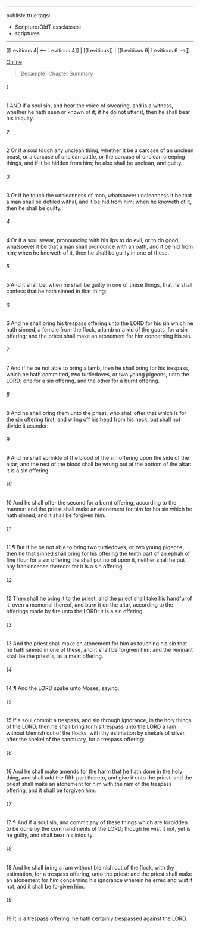 

---
publish: true
tags:
  - Scripture/OldT
cssclasses:
  - scriptures
---
[[Leviticus 4| <-- Leviticus 4]] | [[Leviticus]] | [[Leviticus 6| Leviticus 6 -->]]

[Online](https://churchofjesuschrist.org/study/scriptures/ot/lev/5?lang=eng)

>[!example] Chapter Summary
>
###### 1
1 AND if a soul sin, and hear the voice of swearing, and is a witness, whether he hath seen or known of it; if he do not utter it, then he shall bear his iniquity.
###### 2
2 Or if a soul touch any unclean thing, whether it be a carcase of an unclean beast, or a carcase of unclean cattle, or the carcase of unclean creeping things, and if it be hidden from him; he also shall be unclean, and guilty.
###### 3
3 Or if he touch the uncleanness of man, whatsoever uncleanness it be that a man shall be defiled withal, and it be hid from him; when he knoweth of it, then he shall be guilty.
###### 4
4 Or if a soul swear, pronouncing with his lips to do evil, or to do good, whatsoever it be that a man shall pronounce with an oath, and it be hid from him; when he knoweth of it, then he shall be guilty in one of these.
###### 5
5 And it shall be, when he shall be guilty in one of these things, that he shall confess that he hath sinned in that thing:
###### 6
6 And he shall bring his trespass offering unto the LORD for his sin which he hath sinned, a female from the flock, a lamb or a kid of the goats, for a sin offering; and the priest shall make an atonement for him concerning his sin.
###### 7
7 And if he be not able to bring a lamb, then he shall bring for his trespass, which he hath committed, two turtledoves, or two young pigeons, unto the LORD; one for a sin offering, and the other for a burnt offering.
###### 8
8 And he shall bring them unto the priest, who shall offer that which is for the sin offering first, and wring off his head from his neck, but shall not divide it asunder:
###### 9
9 And he shall sprinkle of the blood of the sin offering upon the side of the altar; and the rest of the blood shall be wrung out at the bottom of the altar: it is a sin offering.
###### 10
10 And he shall offer the second for a burnt offering, according to the manner: and the priest shall make an atonement for him for his sin which he hath sinned, and it shall be forgiven him.
###### 11
11 ¶ But if he be not able to bring two turtledoves, or two young pigeons, then he that sinned shall bring for his offering the tenth part of an ephah of fine flour for a sin offering; he shall put no oil upon it, neither shall he put any frankincense thereon: for it is a sin offering.
###### 12
12 Then shall he bring it to the priest, and the priest shall take his handful of it, even a memorial thereof, and burn it on the altar, according to the offerings made by fire unto the LORD: it is a sin offering.
###### 13
13 And the priest shall make an atonement for him as touching his sin that he hath sinned in one of these, and it shall be forgiven him: and the remnant shall be the priest's, as a meat offering.
###### 14
14 ¶ And the LORD spake unto Moses, saying,
###### 15
15 If a soul commit a trespass, and sin through ignorance, in the holy things of the LORD; then he shall bring for his trespass unto the LORD a ram without blemish out of the flocks, with thy estimation by shekels of silver, after the shekel of the sanctuary, for a trespass offering:
###### 16
16 And he shall make amends for the harm that he hath done in the holy thing, and shall add the fifth part thereto, and give it unto the priest: and the priest shall make an atonement for him with the ram of the trespass offering, and it shall be forgiven him.
###### 17
17 ¶ And if a soul sin, and commit any of these things which are forbidden to be done by the commandments of the LORD; though he wist it not, yet is he guilty, and shall bear his iniquity.
###### 18
18 And he shall bring a ram without blemish out of the flock, with thy estimation, for a trespass offering, unto the priest: and the priest shall make an atonement for him concerning his ignorance wherein he erred and wist it not, and it shall be forgiven him.
###### 19
19 It is a trespass offering: he hath certainly trespassed against the LORD.



